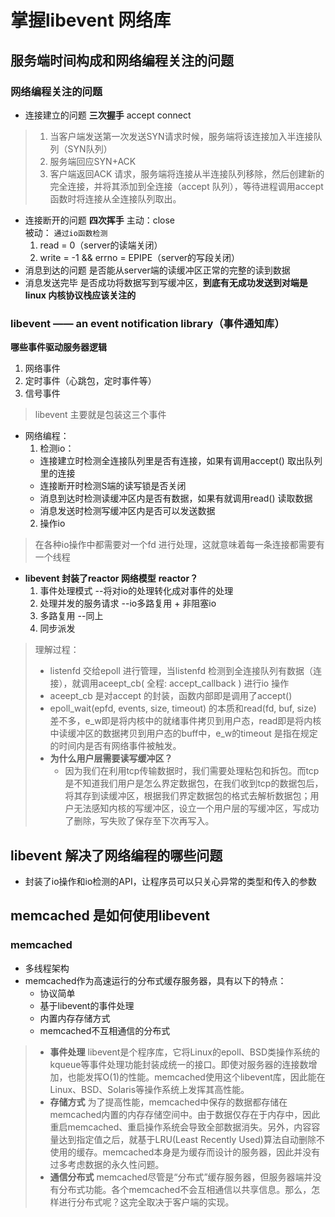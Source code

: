 # 掌握libevent 网络库
## 服务端时间构成和网络编程关注的问题
### 网络编程关注的问题
- 连接建立的问题
  **三次握手**  accept   connect
> 1. 当客户端发送第一次发送SYN请求时候，服务端将该连接加入半连接队列（SYN队列）
> 2. 服务端回应SYN+ACK
> 3. 客户端返回ACK 请求，服务端将连接从半连接队列移除，然后创建新的完全连接，并将其添加到全连接（accept 队列），等待进程调用accept 函数时将连接从全连接队列取出。

- 连接断开的问题
  **四次挥手**
  主动：close  
  被动：
    `通过io函数检测`
  1. read = 0（server的读端关闭）  
  2. write = -1 && errno = EPIPE（server的写段关闭）
- 消息到达的问题
  是否能从server端的读缓冲区正常的完整的读到数据
- 消息发送完毕
  是否成功将数据写到写缓冲区，**到底有无成功发送到对端是linux 内核协议栈应该关注的**

### libevent —— an event notification library（事件通知库）
**哪些事件驱动服务器逻辑**
1. 网络事件
2. 定时事件（心跳包，定时事件等）
3. 信号事件
> libevent 主要就是包装这三个事件
- 网络编程：
  1. 检测io：
    - 连接建立时检测全连接队列里是否有连接，如果有调用accept() 取出队列里的连接
    - 连接断开时检测S端的读写锁是否关闭
    - 消息到达时检测读缓冲区内是否有数据，如果有就调用read() 读取数据
    - 消息发送时检测写缓冲区内是否可以发送数据
  2. 操作io
> 在各种io操作中都需要对一个fd 进行处理，这就意味着每一条连接都需要有一个线程
- **libevent 封装了reactor 网络模型**
  **reactor？**
  1. 事件处理模式         --将对io的处理转化成对事件的处理
  2. 处理并发的服务请求    --io多路复用 + 非阻塞io
  3. 多路复用            --同上
  4. 同步派发
> 理解过程：
> - listenfd 交给epoll 进行管理，当listenfd 检测到全连接队列有数据（连接），就调用aceept_cb( 全程: accept_callback ) 进行io 操作
> - aceept_cb 是对accept 的封装，函数内部即是调用了accept()
> - epoll_wait(epfd, events, size, timeout) 的本质和read(fd, buf, size) 差不多，e_w即是将内核中的就绪事件拷贝到用户态，read即是将内核中读缓冲区的数据拷贝到用户态的buff中，e_w的timeout 是指在规定的时间内是否有网络事件被触发。
> - **为什么用户层需要读写缓冲区？**
>   - 因为我们在利用tcp传输数据时，我们需要处理粘包和拆包。而tcp 是不知道我们用户是怎么界定数据包，在我们收到tcp的数据包后，将其存到读缓冲区，根据我们界定数据包的格式去解析数据包；用户无法感知内核的写缓冲区，设立一个用户层的写缓冲区，写成功了删除，写失败了保存至下次再写入。

## libevent 解决了网络编程的哪些问题
- 封装了io操作和io检测的API，让程序员可以只关心异常的类型和传入的参数

## memcached 是如何使用libevent
### memcached 
- 多线程架构
- memcached作为高速运行的分布式缓存服务器，具有以下的特点：
  - 协议简单
  - 基于libevent的事件处理
  - 内置内存存储方式
  - memcached不互相通信的分布式
> - **事件处理**
>   libevent是个程序库，它将Linux的epoll、BSD类操作系统的kqueue等事件处理功能封装成统一的接口。即使对服务器的连接数增加，也能发挥O(1)的性能。memcached使用这个libevent库，因此能在Linux、BSD、Solaris等操作系统上发挥其高性能。
> - **存储方式**
>   为了提高性能，memcached中保存的数据都存储在memcached内置的内存存储空间中。由于数据仅存在于内存中，因此重启memcached、重启操作系统会导致全部数据消失。另外，内容容量达到指定值之后，就基于LRU(Least Recently Used)算法自动删除不使用的缓存。memcached本身是为缓存而设计的服务器，因此并没有过多考虑数据的永久性问题。
> - **通信分布式**
>   memcached尽管是“分布式”缓存服务器，但服务器端并没有分布式功能。各个memcached不会互相通信以共享信息。那么，怎样进行分布式呢？这完全取决于客户端的实现。
